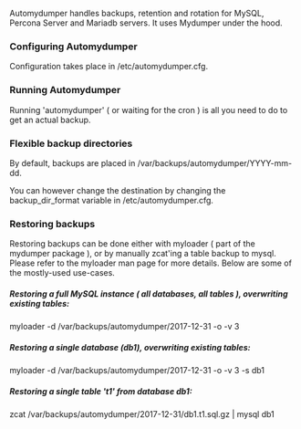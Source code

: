 Automydumper handles backups, retention and rotation for MySQL, Percona Server and Mariadb servers. It uses Mydumper under the hood.

### Configuring Automydumper

Configuration takes place in /etc/automydumper.cfg. 

### Running Automydumper

Running 'automydumper' ( or waiting for the cron ) is all you need to do to get an actual backup.

### Flexible backup directories

By default, backups are placed in /var/backups/automydumper/YYYY-mm-dd.

You can however change the destination by changing the backup_dir_format variable in /etc/automydumper.cfg.

### Restoring backups

Restoring backups can be done either with myloader ( part of the mydumper package ), or by manually zcat'ing a table backup to mysql.
Please refer to the myloader man page for more details. Below are some of the mostly-used use-cases.

##### Restoring a full MySQL instance ( all databases, all tables ), overwriting existing tables:

myloader -d /var/backups/automydumper/2017-12-31 -o -v 3

##### Restoring a single database (db1), overwriting existing tables:

myloader -d /var/backups/automydumper/2017-12-31 -o -v 3 -s db1

##### Restoring a single table 't1' from database db1:

zcat /var/backups/automydumper/2017-12-31/db1.t1.sql.gz | mysql db1
